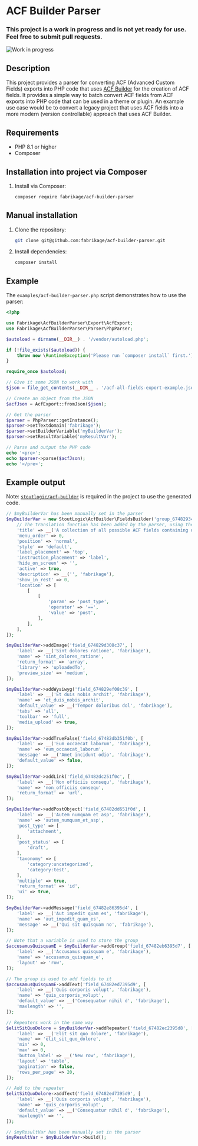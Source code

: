 # ACF Builder Parser

### This project is a work in progress and is not yet ready for use. Feel free to submit pull requests.

![Work in progress](https://img.shields.io/badge/status-work_in_progress-orange.svg)

## Description

This project provides a parser for converting ACF (Advanced Custom Fields) exports into PHP code that uses [ACF Builder](https://github.com/StoutLogic/acf-builder) for the creation of ACF fields. It provides a simple way to batch convert ACF fields from ACF exports into PHP code that can be used in a theme or plugin. An example use case would be to convert a legacy project that uses ACF fields into a more modern (version controllable) approach that uses ACF Builder.

## Requirements

- PHP 8.1 or higher
- Composer

## Installation into project via Composer

1. Install via Composer:
   ```sh
   composer require fabrikage/acf-builder-parser
   ```

## Manual installation

1. Clone the repository:

   ```sh
   git clone git@github.com:fabrikage/acf-builder-parser.git
   ```

2. Install dependencies:
   ```sh
   composer install
   ```

## Example

The `examples/acf-builder-parser.php` script demonstrates how to use the parser:

```php
<?php

use Fabrikage\AcfBuilderParser\Export\AcfExport;
use Fabrikage\AcfBuilderParser\Parser\PhpParser;

$autoload = dirname(__DIR__) . '/vendor/autoload.php';

if (!file_exists($autoload)) {
    throw new \RuntimeException('Please run `composer install` first.');
}

require_once $autoload;

// Give it some JSON to work with
$json = file_get_contents(__DIR__ . '/acf-all-fields-export-example.json');

// Create an object from the JSON
$acfJson = AcfExport::fromJson($json);

// Get the parser
$parser = PhpParser::getInstance();
$parser->setTextdomain('fabrikage');
$parser->setBuilderVariable('myBuilderVar');
$parser->setResultVariable('myResultVar');

// Parse and output the PHP code
echo '<pre>';
echo $parser->parse($acfJson);
echo '</pre>';
```

## Example output

Note: [`stoutlogic/acf-builder`](https://github.com/StoutLogic/acf-builder) is required in the project to use the generated code.

```php
// $myBuilderVar has been manually set in the parser
$myBuilderVar = new StoutLogic\AcfBuilder\FieldsBuilder('group_67482934dadb3', [
    // The translation function has been added by the parser, using the textdomain defined in the parser
    'title' => __('A collection of all possible ACF fields containing dummy data', 'fabrikage'),
    'menu_order' => 0,
    'position' => 'normal',
    'style' => 'default',
    'label_placement' => 'top',
    'instruction_placement' => 'label',
    'hide_on_screen' => '',
    'active' => true,
    'description' => __('', 'fabrikage'),
    'show_in_rest' => 0,
    'location' => [
        [
            [
                'param' => 'post_type',
                'operator' => '==',
                'value' => 'post',
            ],
        ],
    ],
]);

$myBuilderVar->addImage('field_674829d308c37', [
    'label' => __('Sint dolores ratione', 'fabrikage'),
    'name' => 'sint_dolores_ratione',
    'return_format' => 'array',
    'library' => 'uploadedTo',
    'preview_size' => 'medium',
]);

$myBuilderVar->addWysiwyg('field_674829ef08c39', [
    'label' => __('Et duis nobis archit', 'fabrikage'),
    'name' => 'et_duis_nobis_archit',
    'default_value' => __('Tempor doloribus dol', 'fabrikage'),
    'tabs' => 'all',
    'toolbar' => 'full',
    'media_upload' => true,
]);

$myBuilderVar->addTrueFalse('field_67482db351f0b', [
    'label' => __('Eum occaecat laborum', 'fabrikage'),
    'name' => 'eum_occaecat_laborum',
    'message' => __('Amet incidunt odio', 'fabrikage'),
    'default_value' => false,
]);

$myBuilderVar->addLink('field_67482dc251f0c', [
    'label' => __('Non officiis consequ', 'fabrikage'),
    'name' => 'non_officiis_consequ',
    'return_format' => 'url',
]);

$myBuilderVar->addPostObject('field_67482dd651f0d', [
    'label' => __('Autem numquam et asp', 'fabrikage'),
    'name' => 'autem_numquam_et_asp',
    'post_type' => [
        'attachment',
    ],
    'post_status' => [
        'draft',
    ],
    'taxonomy' => [
        'category:uncategorized',
        'category:test',
    ],
    'multiple' => true,
    'return_format' => 'id',
    'ui' => true,
]);

$myBuilderVar->addMessage('field_67482e86395d4', [
    'label' => __('Aut impedit quam es', 'fabrikage'),
    'name' => 'aut_impedit_quam_es',
    'message' => __('Qui sit quisquam no', 'fabrikage'),
]);

// Note that a variable is used to store the group
$accusamusQuisquamE = $myBuilderVar->addGroup('field_67482eb6395d7', [
    'label' => __('Accusamus quisquam e', 'fabrikage'),
    'name' => 'accusamus_quisquam_e',
    'layout' => 'row',
]);

// The group is used to add fields to it
$accusamusQuisquamE->addText('field_67482ed7395d9', [
    'label' => __('Quis corporis volupt', 'fabrikage'),
    'name' => 'quis_corporis_volupt',
    'default_value' => __('Consequatur nihil d', 'fabrikage'),
    'maxlength' => '',
]);

// Repeaters work in the same way
$elitSitQuoDolore = $myBuilderVar->addRepeater('field_67482ec2395d8', [
    'label' => __('Elit sit quo dolore', 'fabrikage'),
    'name' => 'elit_sit_quo_dolore',
    'min' => 0,
    'max' => 0,
    'button_label' => __('New row', 'fabrikage'),
    'layout' => 'table',
    'pagination' => false,
    'rows_per_page' => 20,
]);

// Add to the repeater
$elitSitQuoDolore->addText('field_67482ed7395d9', [
    'label' => __('Quis corporis volupt', 'fabrikage'),
    'name' => 'quis_corporis_volupt',
    'default_value' => __('Consequatur nihil d', 'fabrikage'),
    'maxlength' => '',
]);

// $myResultVar has been manually set in the parser
$myResultVar = $myBuilderVar->build();
```
